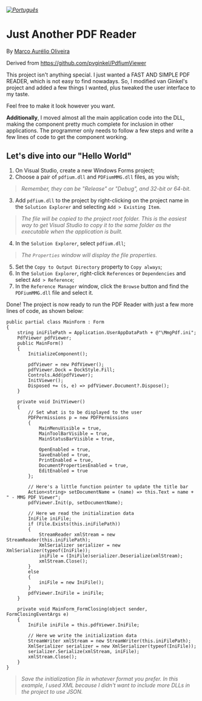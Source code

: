 ###### [<img src="/imgs/flag-br.png" alt="Portugu&ecirc;s">](readme-pt.md "Versão em Português")
# Just Another PDF Reader

By [Marco Aurélio Oliveira](https://maurelio.com.br)

Derived from https://github.com/pvginkel/PdfiumViewer

This project isn't anything special. I just wanted a FAST AND SIMPLE PDF READER, which is not easy to find nowadays. So, I modified van Ginkel's project and added a few things I wanted, plus tweaked the user interface to my taste.

Feel free to make it look however you want.

**Additionally**, I moved almost all the main application code into the DLL, making the component pretty much complete for inclusion in other applications. The programmer only needs to follow a few steps and write a few lines of code to get the component working.

## Let's dive into our "Hello World"
1. On Visual Studio, create a new Windows Forms project;
2. Choose a pair of `pdfium.dll` and `PDFiumMMG.dll` files, as you wish;
>*Remember, they can be "Release" or "Debug", and 32-bit or 64-bit.*
3. Add `pdfium.dll` to the project by right-clicking on the project name in the `Solution Explorer` and selecting `Add > Existing Item`.
>*The file will be copied to the project root folder. This is the easiest way to get Visual Studio to copy it to the same folder as the executable when the application is built.*
4. In the `Solution Explorer`, select `pdfium.dll`;
>*The `Properties` window will display the file properties.*
5. Set the `Copy to Output Directory` property to `Copy always`;
6. In the `Solution Explorer`, right-click `References` or `Dependencies` and select `Add > Reference`;
7. In the `Reference Manager` window, click the `Browse` button and find the `PDFiumMMG.dll` file and select it.

Done! The project is now ready to run the PDF Reader with just a few more lines of code, as shown below:

```
public partial class MainForm : Form
{
    string iniFilePath = Application.UserAppDataPath + @"\MmgPdf.ini";
    PdfViewer pdfViewer;
    public MainForm()
    {
        InitializeComponent();

        pdfViewer = new PdfViewer();
        pdfViewer.Dock = DockStyle.Fill;
        Controls.Add(pdfViewer);
        InitViewer();
        Disposed += (s, e) => pdfViewer.Document?.Dispose();
    }

    private void InitViewer()
    {
        // Set what is to be displayed to the user
        PDFPermissions p = new PDFPermissions
        {
            MainMenuVisible = true,
            MainToolBarVisible = true,
            MainStatusBarVisible = true,

            OpenEnabled = true,
            SaveEnabled = true,
            PrintEnabled = true,
            DocumentPropertiesEnabled = true,
            EditEnabled = true
        };

        // Here's a little function pointer to update the title bar
        Action<string> setDocumentName = (name) => this.Text = name + " - MMG PDF Viewer";
        pdfViewer.Init(p, setDocumentName);

        // Here we read the initialization data
        IniFile iniFile;
        if (File.Exists(this.iniFilePath))
        {
            StreamReader xmlStream = new StreamReader(this.iniFilePath);
            XmlSerializer serializer = new XmlSerializer(typeof(IniFile));
            iniFile = (IniFile)serializer.Deserialize(xmlStream);
            xmlStream.Close();
        }
        else
        {
            iniFile = new IniFile();
        }
        pdfViewer.IniFile = iniFile;
    }

    private void MainForm_FormClosing(object sender, FormClosingEventArgs e)
    {
        IniFile iniFile = this.pdfViewer.IniFile;

        // Here we write the initialization data
        StreamWriter xmlStream = new StreamWriter(this.iniFilePath);
        XmlSerializer serializer = new XmlSerializer(typeof(IniFile));
        serializer.Serialize(xmlStream, iniFile);
        xmlStream.Close();
    }
}
```

>*Save the initialization file in whatever format you prefer. In this example, I used XML because I didn't want to include more DLLs in the project to use JSON.*
